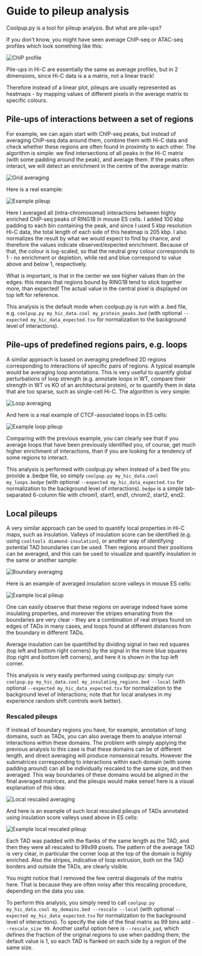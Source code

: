# Guide to pileup analysis

Coolpup.py is a tool for pileup analysis. But what are pile-ups?

If you don't know, you might have seen average ChIP-seq or ATAC-seq profiles which look something like this:

![ChIP profile](figs/chip_profile.png)

Pile-ups in Hi-C are essentially the same as average profiles, but in 2 dimensions, since
Hi-C data is a a matrix, not a linear track!

Therefore instead of a linear plot, pileups are usually represented as heatmaps - by mapping values of different pixels in the average matrix to specific colours.

## Pile-ups of interactions between a set of regions

For example, we can again start with ChIP-seq peaks, but instead of averaging ChIP-seq data around them, combine them with Hi-C data and check whether these regions are often found in proximity to each other. The algorithm is simple: we find intersections of all peaks in the Hi-C matrix (with some padding around the peak), and average them. If the peaks often interact, we will detect an enrichment in the centre of the average matrix:

![Grid averaging](figs/new_grid_loop_quant.png)

Here is a real example:

![Example pileup](figs/example_pileup.png)

Here I averaged all (intra-chromosomal) interactions between highly enriched ChIP-seq peaks of RING1B in mouse ES cells. I added 100 kbp padding to each bin containing the peak, and since I used 5 kbp resolution Hi-C data, the total length of each side of this heatmap is 205 kbp. I also normalizes the result by what we would expect to find by chance, and therefore the values indicate observed/expected enrichment. Because of that, the colour is log-scaled, so that the neutral grey colour corresponds to 1 - no enrichment or depletion, while red and blue correspond to value above and below 1, respectively.

What is important, is that in the center we see higher values than on the edges: this means that regions bound by RING1B tend to stick together more, than expected! The actual value in the central pixel is displayed on top left for reference.

This analysis is the default mode when coolpup.py is run with a .bed file, e.g. `coolpup.py my_hic_data.cool my_protein_peaks.bed` (with optional `--expected my_hic_data_expected.tsv` for normalization to the background level of interactions).

## Pile-ups of predefined regions pairs, e.g. loops

A similar approach is based on averaging predefined 2D regions corresponding to interactions of specific pairs of regions. A typical example would be averaging loop annotations. This is very useful to quantify global perturbations of loop strength (e.g. annotate loops in WT, compare their strength in WT vs KO of an architectural protein), or to quantify them in data that are too sparse, such as single-cell Hi-C.
The algorithm is very simple:

![Loop averaging](figs/loop_quant.png)

And here is a real example of CTCF-associated loops in ES cells:

![Example loop pileup](figs/example_loop_pileup.png)

Comparing with the previous example, you can clearly see that if you average loops that have been previously identified you, of course, get much higher enrichment of interactions, than if you are looking for a tendency of some regions to interact.

This analysis is performed with coolpup.py when instead of a bed file you provide a .bedpe file, so simply `coolpup.py my_hic_data.cool my_loops.bedpe` (with optional `--expected my_hic_data_expected.tsv` for normalization to the background level of interactions). `bedpe` is a simple tab-separated 6-column file with chrom1, start1, end1, chrom2, start2, end2.

## Local pileups

A very similar approach can be used to quantify local properties in Hi-C maps, such as insulation. Valleys of insulation score can be identified (e.g. using `cooltools diamond-insulation`), or another way of identifying potential TAD boundaries can be used. Then regions around their positions can be averaged, and this can be used to visualize and quantify insulation in the same or another sample:

![Boundary averaging](figs/local_quant_borders.png)

Here is an example of averaged insulation score valleys in mouse ES cells:

![Example local pileup](figs/example_local_pileup.png)

One can easily observe that these regions on average indeed have some insulating properties, and moreover the stripes emanating from the boundaries are very clear - they are a combination of real stripes found on edges of TADs in many cases, and loops found at different distances from the boundary in different TADs.

Average insulation can be quantiifed by dividing signal in two red squares (top left and bottom right corners) by the signal in the more blue squares (top right and bottom left corners), and here it is shown in the top left corner.

This analysis is very easily performed using coolpup.py: simply run `coolpup.py my_hic_data.cool my_insulating_regions.bed --local` (with optional `--expected my_hic_data_expected.tsv`  for normalization to the background level of interactions; note that for local analyses in my experience random shift controls work better).

### Rescaled pileups

If instead of boundary regions you have, for example, annotation of long domains, such as TADs, you can also average them to analyse internal interactions within these domains. The problem with simply applying the previous analysis to this case is that these domains can be of different length, and direct averaging will produce nonsensical results. However the submatrices corresponding to interactions within each domain (with some padding around) can all be individually rescaled to the same size, and then averaged. This way boundaries of these domains would be aligned in the final averaged matrices, and the pileups would make sense! here is a visual explanation of this idea:

![Local rescaled averaging](figs/local_quant_tads.png)

And here is an example of such local rescaled pileups of TADs annotated using insulation score valleys used above in ES cells:

![Example local rescaled pileup](figs/example_local_rescaled_pileup.png)

Each TAD was padded with the flanks of the same length as the TAD, and then they were all rescaled to 99x99 pixels. The pattern of the average TAD is very clear, in particular the corner loop at the top of the domain is highly enriched. Also the stripes, indicative of loop extrusion, both on the TAD borders and outside the TADs, are clearly visible.

You might notice that I removed the few central diagonals of the matrix here. That is because they are often noisy after this rescaling procedure, depending on the data you use. 

To perform this analysis, you simply need to call `coolpup.py my_hic_data.cool my_domains.bed --rescale --local` (with optional `--expected my_hic_data_expected.tsv`  for normalization to the background level of interactions). To specify the side of the final matrix as 99 bins add `--rescale_size 99`. Another useful option here is `--rescale_pad`, which defines the fraction of the original regions to use when padding them; the default value is 1, so each TAD is flanked on each side by a region of the same size.
